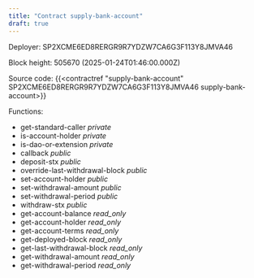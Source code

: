 ```yaml
---
title: "Contract supply-bank-account"
draft: true
---
```

Deployer: SP2XCME6ED8RERGR9R7YDZW7CA6G3F113Y8JMVA46


 



Block height: 505670 (2025-01-24T01:46:00.000Z)

Source code: {{<contractref "supply-bank-account" SP2XCME6ED8RERGR9R7YDZW7CA6G3F113Y8JMVA46 supply-bank-account>}}

Functions:

* get-standard-caller _private_
* is-account-holder _private_
* is-dao-or-extension _private_
* callback _public_
* deposit-stx _public_
* override-last-withdrawal-block _public_
* set-account-holder _public_
* set-withdrawal-amount _public_
* set-withdrawal-period _public_
* withdraw-stx _public_
* get-account-balance _read_only_
* get-account-holder _read_only_
* get-account-terms _read_only_
* get-deployed-block _read_only_
* get-last-withdrawal-block _read_only_
* get-withdrawal-amount _read_only_
* get-withdrawal-period _read_only_

